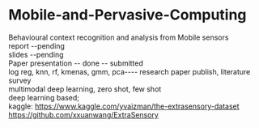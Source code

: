 # Mobile-and-Pervasive-Computing

Behavioural context recognition and analysis from Mobile sensors<br/>
report --pending<br/>
slides --pending<br/>
Paper presentation -- done -- submitted<br/>
log reg, knn, rf, kmenas, gmm, pca---- research paper publish, literature survey<br/>
multimodal deep learning, zero shot, few shot<br/>
deep learning based; <br/>
kaggle: https://www.kaggle.com/yvaizman/the-extrasensory-dataset <br/>
https://github.com/xxuanwang/ExtraSensory

